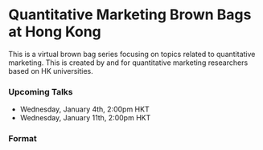 # Quantitative Marketing Brown Bags at Hong Kong

This is a virtual brown bag series focusing on topics related to quantitative marketing. This is created by and for quantitative marketing researchers based on HK universities. 

### Upcoming Talks
* Wednesday, January 4th, 2:00pm HKT 
* Wednesday, January 11th, 2:00pm HKT

### Format
